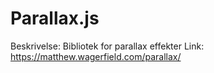 # Parallax.js

Beskrivelse: Bibliotek for parallax effekter
Link: https://matthew.wagerfield.com/parallax/